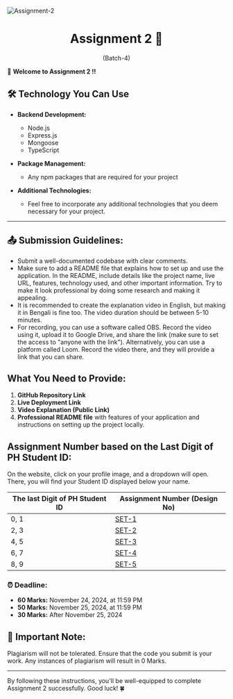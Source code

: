 ![Assignment-2](https://t4.ftcdn.net/jpg/03/06/88/29/360_F_306882952_XYkVbLIWubBrEyg5vvjcKisffe8CsuZG.jpg)

<h1 align="center">
  Assignment 2 🚀
</h1>
<p align="center">
  (Batch-4)
</p>

🎉 **Welcome to Assignment 2 !!**

## 🛠️ Technology You Can Use

- **Backend Development:**

  - Node.js
  - Express.js
  - Mongoose
  - TypeScript

- **Package Management:**

  - Any npm packages that are required for your project

- **Additional Technologies:**
  - Feel free to incorporate any additional technologies that you deem necessary for your project.

---

## 📤 **Submission Guidelines:**

- Submit a well-documented codebase with clear comments.
- Make sure to add a README file that explains how to set up and use the application. In the README, include details like the project name, live URL, features, technology used, and other important information. Try to make it look professional by doing some research and making it appealing.
- It is recommended to create the explanation video in English, but making it in Bengali is fine too. The video duration should be between 5-10 minutes.
- For recording, you can use a software called OBS. Record the video using it, upload it to Google Drive, and share the link (make sure to set the access to "anyone with the link"). Alternatively, you can use a platform called Loom. Record the video there, and they will provide a link that you can share.



## What You Need to Provide:

1. **GitHub Repository Link**
2. **Live Deployment Link**
3. **Video Explanation (Public Link)**
4. **Professional README file** with features of your application and instructions on setting up the project locally.

## Assignment Number based on the Last Digit of PH Student ID:
On the website, click on your profile image, and a dropdown will open. There, you will find your Student ID displayed below your name.

| The last Digit of PH Student ID | Assignment Number (Design No)   |
| ------------------------------- | ------------------------------- |
| 0, 1                            | [SET-1](./1-Book-Shop.md)       |
| 2, 3                            | [SET-2](./2-Bike-Store.md)      |
| 4, 5                            | [SET-3](./3-Car-Store.md)       |
| 6, 7                            | [SET-4](./4-Bi-Cycle-Store.md)  |
| 8, 9                            | [SET-5](./5-Stationery-Shop.md) |

### ⏰ **Deadline:**

- **60 Marks:** November 24, 2024, at 11:59 PM
- **50 Marks:** November 25, 2024, at 11:59 PM
- **30 Marks:** After November 25, 2024

## 🚫 **Important Note:**

Plagiarism will not be tolerated. Ensure that the code you submit is your work. Any instances of plagiarism will result in 0 Marks.

---

By following these instructions, you'll be well-equipped to complete Assignment 2 successfully. Good luck! 🍀
